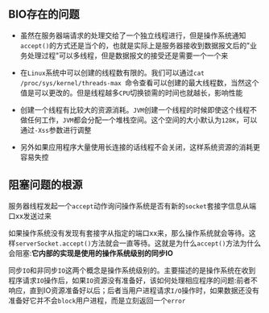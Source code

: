 ## BIO存在的问题
- 虽然在服务器端请求的处理交给了一个独立线程进行，但是操作系统通知`accept()`的方式还是当个的，也就是实际上是服务器接收到数据报文后的"业务处理过程"可以多线程，但是数据报文的接受还是需要一个一个来

- 在`Linux`系统中可以创建的线程数有限的。我们可以通过`cat /proc/sys/kernel/threads-max `命令查看可以创建的最大线程数，当然这个值是可以更改的。但是线程越多`CPU`切换锁需的时间也就越长，影响性能
- 创建一个线程有比较大的资源消耗。`JVM`创建一个线程的时候即使这个线程不做任何工作，`JVM`都会分配一个堆栈空间。这个空间的大小默认为`128K`，可以通过`-Xss`参数进行调整
- 另外如果应用程序大量使用长连接的话线程不会关闭，这样系统资源的消耗更容易失控

## 阻塞问题的根源

服务器线程发起一个`accept`动作询问操作系统是否有新的`socket`套接字信息从端口xx发送过来

如果操作系统没有发现有套接字从指定的端口xx来，那么操作系统就会等待。这样`serverSocket.accept()`方法就会一直等待。这就是为什么`accept()`方法为什么会阻塞:**它内部的实现是使用的操作系统级别的同步IO**

同步`IO`和非同步`IO`这两个概念是操作系统级别的。主要描述的是操作系统在收到程序请求`IO`操作后，如果`IO`资源没有准备好，该如何处理相应程序的问题:前者不响应，直到IO资源准备好以后；后者当用户进程请求`I/O`操作时，如果数据还没有准备好它并不会`block`用户进程，而是立刻返回一个`error`